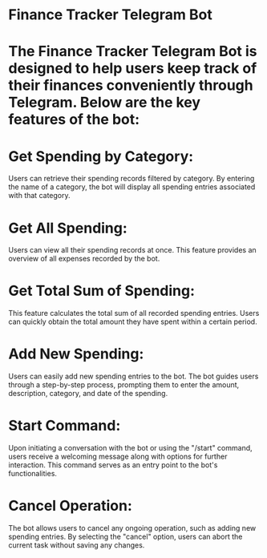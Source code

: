 # Finance Tracker Telegram Bot

# The Finance Tracker Telegram Bot is designed to help users keep track of their finances conveniently through Telegram. Below are the key features of the bot:

# Get Spending by Category:
Users can retrieve their spending records filtered by category. By entering the name of a category, the bot will display all spending entries associated with that category.

# Get All Spending:
Users can view all their spending records at once. This feature provides an overview of all expenses recorded by the bot.

# Get Total Sum of Spending: 
This feature calculates the total sum of all recorded spending entries. Users can quickly obtain the total amount they have spent within a certain period.

# Add New Spending: 
Users can easily add new spending entries to the bot. The bot guides users through a step-by-step process, prompting them to enter the amount, description, category, and date of the spending.

# Start Command: 
Upon initiating a conversation with the bot or using the "/start" command, users receive a welcoming message along with options for further interaction. This command serves as an entry point to the bot's functionalities.

# Cancel Operation: 
The bot allows users to cancel any ongoing operation, such as adding new spending entries. By selecting the "cancel" option, users can abort the current task without saving any changes.
